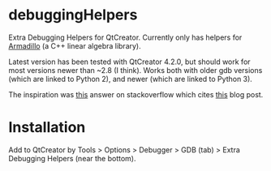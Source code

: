 # debuggingHelpers
Extra Debugging Helpers for QtCreator.
Currently only has helpers for [Armadillo](http://arma.sourceforge.net/) (a C++ linear algebra library).

Latest version has been tested with QtCreator 4.2.0, but should work for most versions newer than ~2.8 (I think).
Works both with older gdb versions (which are linked to Python 2), and newer (which are linked to Python 3).

The inspiration was [this](http://stackoverflow.com/a/29984170/1850917) answer on stackoverflow which cites [this](http://plohrmann.blogspot.no/2013/10/writing-debug-visualizers-for-gdb.html) blog post.

# Installation
Add to QtCreator by Tools > Options > Debugger > GDB (tab) > Extra Debugging Helpers (near the bottom).
